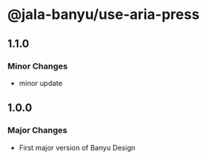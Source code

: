 # @jala-banyu/use-aria-press

## 1.1.0

### Minor Changes

- minor update

## 1.0.0

### Major Changes

- First major version of Banyu Design
